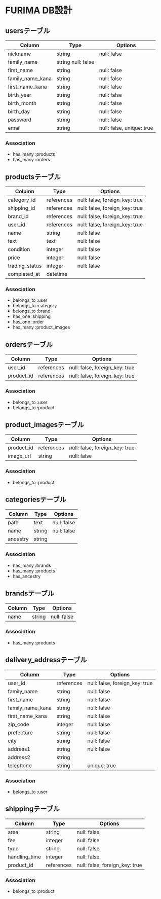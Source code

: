 # FURIMA DB設計

## usersテーブル
|Column|Type|Options|
|------|----|-------|
|nickname|string|null: false|
|family_name|string	null: false|
|first_name|string|null: false|
|family_name_kana|string|null: false|
|first_name_kana|string|null: false|
|birth_year|string|null: false|
|birth_month|string|null: false|
|birth_day|string|null: false|
|password|string|null: false|
|email|string|null: false, unique: true|
### Association
- has_many :products
- has_many :orders

## productsテーブル
|Column|Type|Options|
|------|----|-------|
|category_id|references|null: false, foreign_key: true|
|shipping_id|references|null: false, foreign_key: true|
|brand_id|references|null: false, foreign_key: true|
|user_id|references|null: false, foreign_key: true|
|name|string|null: false|
|text|text|null: false|
|condition|integer|null: false|
|price|integer|null: false|
|trading_status|integer|null: false|
|completed_at|datetime||
### Association
- belongs_to :user
- belongs_to :category
- belongs_to :brand
- has_one :shipping
- has_one :order
- has_many :product_images

## ordersテーブル
|Column|Type|Options|
|------|----|-------|
|user_id|references|null: false, foreign_key: true|
|product_id|references|null: false, foreign_key: true|
### Association
- belongs_to :user
- belongs_to :product

## product_imagesテーブル
|Column|Type|Options|
|------|----|-------|
|product_id|references|null: false, foreign_key: true|
|image_url|string|null: false|
### Association
- belongs_to :product

## categoriesテーブル
|Column|Type|Options|
|------|----|-------|
|path|text|null: false|
|name|string|null: false|
|ancestry|string||	
### Association
- has_many :brands
- has_many :products
- has_ancestry

## brandsテーブル
|Column|Type|Options|
|------|----|-------|
|name|string|null: false|
### Association
- has_many :products

## delivery_addressテーブル
|Column|Type|Options|
|------|----|-------|
|user_id|references|null: false, foreign_key: true|
|family_name|string|null: false|
|first_name|string|null: false|
|family_name_kana|string|null: false|
|first_name_kana|string|null: false|
|zip_code|integer|null: false|
|prefecture|string|null: false|
|city|string|null: false|
|address1|string|null: false|
|address2|string|
|telephone|string|unique: true|
### Association
- belongs_to :user

## shippingテーブル
|Column|Type|Options|
|------|----|-------|
|area|string|null: false|
|fee|integer|null: false|
|type|string|null: false|
|handling_time|integer|null: false|
|product_id|references|null: false, foreign_key: true|
### Association
- belongs_to :product